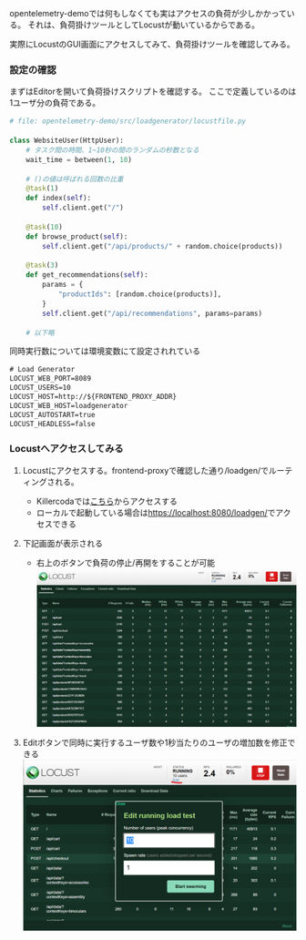 
opentelemetry-demoでは何もしなくても実はアクセスの負荷が少しかかっている。
それは、負荷掛けツールとしてLocustが動いているからである。

実際にLocustのGUI画面にアクセスしてみて、負荷掛けツールを確認してみる。

### 設定の確認

まずはEditorを開いて負荷掛けスクリプトを確認する。
ここで定義しているのは1ユーザ分の負荷である。

```python
# file: opentelemetry-demo/src/loadgenerator/locustfile.py

class WebsiteUser(HttpUser):
    # タスク間の時間、1~10秒の間のランダムの秒数となる
    wait_time = between(1, 10)

    # ()の値は呼ばれる回数の比重
    @task(1)
    def index(self):
        self.client.get("/")

    @task(10)
    def browse_product(self):
        self.client.get("/api/products/" + random.choice(products))

    @task(3)
    def get_recommendations(self):
        params = {
            "productIds": [random.choice(products)],
        }
        self.client.get("/api/recommendations", params=params)

    # 以下略
```

同時実行数については環境変数にて設定されれている

```env
# Load Generator
LOCUST_WEB_PORT=8089
LOCUST_USERS=10
LOCUST_HOST=http://${FRONTEND_PROXY_ADDR}
LOCUST_WEB_HOST=loadgenerator
LOCUST_AUTOSTART=true
LOCUST_HEADLESS=false
```

### Locustへアクセスしてみる

1. Locustにアクセスする。frontend-proxyで確認した通り/loadgen/でルーティングされる。
   - Killercodaでは[こちら]({{TRAFFIC_HOST1_8080}}/loadgen/)からアクセスする
   - ローカルで起動している場合は<https://localhost:8080/loadgen/>でアクセスできる

1. 下記画面が表示される
   - 右上のボタンで負荷の停止/再開をすることが可能
    ![ホーム画面](./assets/locust_home.png)

1. Editボタンで同時に実行するユーザ数や1秒当たりのユーザの増加数を修正できる
    ![編集画面](./assets/locust_edit.png)
